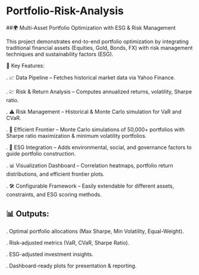 # Portfolio-Risk-Analysis

##🌍 Multi-Asset Portfolio Optimization with ESG & Risk Management

This project demonstrates end-to-end portfolio optimization by integrating traditional financial assets (Equities, Gold, Bonds, FX) with risk management techniques and sustainability factors (ESG).

🔑 Key Features:

.  📈 Data Pipeline – Fetches historical market data via Yahoo Finance.

.  💹 Risk & Return Analysis – Computes annualized returns, volatility, Sharpe ratio.

.  ⚠️ Risk Management – Historical & Monte Carlo simulation for VaR and CVaR.

.  🎯 Efficient Frontier – Monte Carlo simulations of 50,000+ portfolios with Sharpe ratio maximization & minimum volatility portfolios.

.  🌱 ESG Integration – Adds environmental, social, and governance factors to guide portfolio construction.

.  📊 Visualization Dashboard – Correlation heatmaps, portfolio return distributions, and efficient frontier plots.

.  🛠️ Configurable Framework – Easily extendable for different assets, constraints, and ESG scoring methods.

## 📊 Outputs:

.  Optimal portfolio allocations (Max Sharpe, Min Volatility, Equal-Weight).

.  Risk-adjusted metrics (VaR, CVaR, Sharpe Ratio).

.  ESG-adjusted investment insights.

.  Dashboard-ready plots for presentation & reporting.
